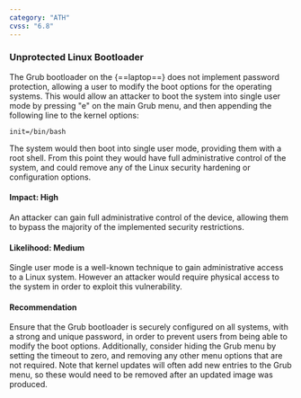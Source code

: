 ```yaml
---
category: "ATH"
cvss: "6.8"
---
```

### Unprotected Linux Bootloader
The Grub bootloader on the {==laptop==} does not implement password protection, allowing a user to modify the boot options for the operating systems. This would allow an attacker to boot the system into single user mode by pressing "e" on the main Grub menu, and then appending the following line to the kernel options:

```
init=/bin/bash
```

The system would then boot into single user mode, providing them with a root shell. From this point they would have full administrative control of the system, and could remove any of the Linux security hardening or configuration options.
#### Impact: High
An attacker can gain full administrative control of the device, allowing them to bypass the majority of the implemented security restrictions.
#### Likelihood: Medium
Single user mode is a well-known technique to gain administrative access to a Linux system. However an attacker would require physical access to the system in order to exploit this vulnerability.
#### Recommendation
Ensure that the Grub bootloader is securely configured on all systems, with a strong and unique password, in order to prevent users from being able to modify the boot options. Additionally, consider hiding the Grub menu by setting the timeout to zero, and removing any other menu options that are not required. Note that kernel updates will often add new entries to the Grub menu, so these would need to be removed after an updated image was produced.
